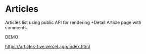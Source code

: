 # Articles

Articles list  using public API for rendering
+Detail Article page with comments

DEMO 

https://articles-five.vercel.app/index.html
